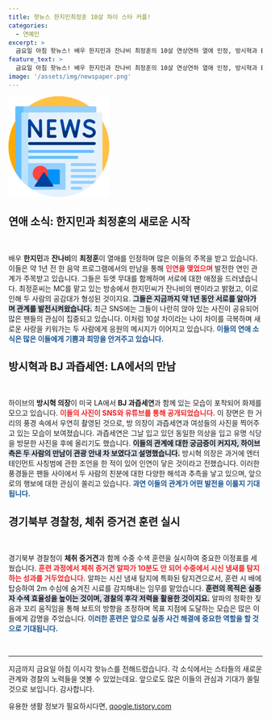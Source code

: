 ```yaml
---
title: 핫뉴스 한지민최정훈 10살 차이 스타 커플!
categories:
  - 연예인
excerpt: >
  금요일 아침 핫뉴스! 배우 한지민과 잔나비 최정훈의 10살 연상연하 열애 인정, 방시혁과 BJ 과즙세연의 LA 목격담, 체취증거견의 놀라운 수중 수색 훈련 소식까지! 클릭해서 더 알아보세요!
feature_text: >
  금요일 아침 핫뉴스! 배우 한지민과 잔나비 최정훈의 10살 연상연하 열애 인정, 방시혁과 BJ 과즙세연의 LA 목격담, 체취증거견의 놀라운 수중 수색 훈련 소식까지! 클릭해서 더 알아보세요!
image: '/assets/img/newspaper.png'
---
```


<p><img src="/assets/img/newspaper.png" alt="kimp 속보" /></p>

<h2 data-ke-size="size26">연애 소식: 한지민과 최정훈의 새로운 시작</h2>

<p data-ke-size="size16">&nbsp;</p>

<p>배우 <b>한지민</b>과 <b>잔나비</b>의 <b>최정훈</b>이 열애를 인정하며 많은 이들의 주목을 받고 있습니다. 이들은 약 1년 전 한 음악 프로그램에서의 만남을 통해 <b><span style="color: #ee2323;">인연을 맺었으며</span></b> 발전한 연인 관계가 주목받고 있습니다. 그들은 듀엣 무대를 함께하며 서로에 대한 애정을 드러냈습니다. 최정훈씨는 MC를 맡고 있는 방송에서 한지민씨가 잔나비의 팬이라고 밝혔고, 이로 인해 두 사람의 공감대가 형성된 것이지요. <b><span style="background-color: #21538527;">그들은 지금까지 약 1년 동안 서로를 알아가며 관계를 발전시켜왔습니다.</span></b> 최근 SNS에는 그들이 나란히 앉아 있는 사진이 공유되어 많은 팬들의 관심이 집중되고 있습니다. 이처럼 10살 차이라는 나이 차이를 극복하며 새로운 사랑을 키워가는 두 사람에게 응원의 메시지가 이어지고 있습니다. <b><span style="color: #1a5490;">이들의 연애 소식은 많은 이들에게 기쁨과 희망을 안겨주고 있습니다.</span></b></p>

<h2 data-ke-size="size26">방시혁과 BJ 과즙세연: LA에서의 만남</h2>

<p data-ke-size="size16">&nbsp;</p>

<p>하이브의 <b>방시혁 의장</b>이 미국 LA에서 <b>BJ 과즙세연</b>과 함께 있는 모습이 포착되어 화제를 모으고 있습니다. <b><span style="color: #ee2323;">이들의 사진이 SNS와 유튜브를 통해 공개되었습니다.</span></b> 이 장면은 한 거리의 풍경 속에서 우연히 촬영된 것으로, 방 의장이 과즙세연과 여성들의 사진을 찍어주고 있는 모습이 보여졌습니다. 과즙세연은 그날 입고 있던 동일한 의상을 입고 유명 식당을 방문한 사진을 후에 올리기도 했습니다. <b><span style="background-color: #21538527;">이들의 관계에 대한 궁금증이 커지자, 하이브 측은 두 사람의 만남이 관광 안내 차 보였다고 설명했습니다.</span></b> 방시혁 의장은 과거에 엔터테인먼트 사칭범에 관한 조언을 한 적이 있어 인연이 닿은 것이라고 전했습니다. 이러한 풍경들은 팬들 사이에서 두 사람의 친분에 대한 다양한 해석과 추측을 낳고 있으며, 앞으로의 행보에 대한 관심이 쏠리고 있습니다. <b><span style="color: #1a5490;">과연 이들의 관계가 어떤 발전을 이룰지 기대됩니다.</span></b></p>

<h2 data-ke-size="size26">경기북부 경찰청, 체취 증거견 훈련 실시</h2>

<p data-ke-size="size16">&nbsp;</p>

<p>경기북부 경찰청이 <b>체취 증거견</b>과 함께 수중 수색 훈련을 실시하여 중요한 이정표를 세웠습니다. <b><span style="color: #ee2323;">훈련 과정에서 체취 증거견 알파가 10분도 안 되어 수중에서 시신 냄새를 탐지하는 성과를 거두었습니다.</span></b> 알파는 시신 냄새 탐지에 특화된 탐지견으로서, 훈련 시 배에 탑승하여 2m 수심에 숨겨진 시료를 감지해내는 임무를 맡았습니다. <b><span style="background-color: #21538527;">훈련의 목적은 실종자 수색 효율성을 높이는 것이며, 경찰의 후각 저력을 활용한 것이지요.</span></b> 알파의 정확한 짖음과 꼬리 움직임을 통해 보트의 방향을 조정하며 목표 지점에 도달하는 모습은 많은 이들에게 감명을 주었습니다. <b><span style="color: #1a5490;">이러한 훈련은 앞으로 실종 사건 해결에 중요한 역할을 할 것으로 기대됩니다.</span></b></p>

<p data-ke-size="size16">&nbsp;</p> 

<hr>

<p data-ke-size="size16">지금까지 금요일 아침 이시각 핫뉴스를 전해드렸습니다. 각 소식에서는 스타들의 새로운 관계와 경찰의 노력들을 엿볼 수 있었는데요. 앞으로도 많은 이들의 관심과 기대가 쏠릴 것으로 보입니다. 감사합니다.</p>
유용한 생활 정보가 필요하시다면, <a href="https://qoogle.tistory.com" rel="dofollow">qoogle.tistory.com</a>


